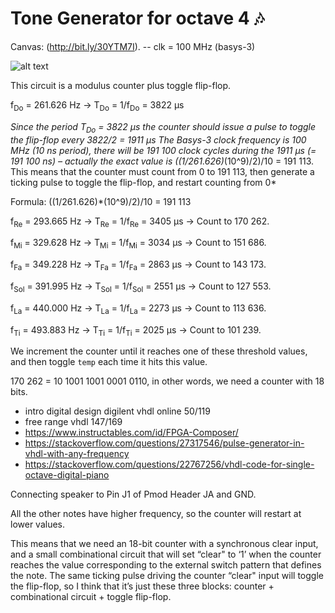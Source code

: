 # Tone Generator for octave 4 :notes:

Canvas: (http://bit.ly/30YTM7I). 
-- clk = 100 MHz (basys-3)

![alt text](https://github.com/vjhansen/tone_generator/blob/master/W04D1ToneGenerator.png?raw=true)

This circuit is a modulus counter plus toggle flip-flop.

f<sub>Do</sub> = 261.626 Hz -> T<sub>Do</sub> = 1/f<sub>Do</sub> = 3822 µs 

*Since the period T<sub>Do</sub> = 3822 µs the counter should issue a pulse to toggle the flip-flop every 3822/2 = 1911 µs* 
*The Basys-3 clock frequency is 100 MHz (10 ns period), there will be 191 100 clock cycles during the 1911 µs (= 191 100 ns) – actually the exact value is ((1/261.626)*(10^9)/2)/10 = 191 113. This means that the counter must count from 0 to 191 113, then generate a ticking pulse to toggle the flip-flop, and restart counting from 0*

Formula: ((1/261.626)*(10^9)/2)/10 = 191 113

f<sub>Re</sub> = 293.665 Hz -> T<sub>Re</sub> = 1/f<sub>Re</sub> = 3405 µs -> Count to 170 262.

f<sub>Mi</sub> = 329.628 Hz -> T<sub>Mi</sub> = 1/f<sub>Mi</sub> = 3034 µs -> Count to 151 686.

f<sub>Fa</sub> = 349.228 Hz -> T<sub>Fa</sub> = 1/f<sub>Fa</sub> = 2863 µs -> Count to 143 173.

f<sub>Sol</sub> = 391.995 Hz -> T<sub>Sol</sub> = 1/f<sub>Sol</sub> = 2551 µs -> Count to 127 553.

f<sub>La</sub> = 440.000 Hz -> T<sub>La</sub> = 1/f<sub>La</sub> = 2273 µs -> Count to 113 636.

f<sub>Ti</sub> = 493.883 Hz -> T<sub>Ti</sub> = 1/f<sub>Ti</sub> = 2025 µs -> Count to 101 239.

We increment the counter until it reaches one of these threshold values, and then toggle ```temp``` each time it hits this value.

170 262 = 10 1001 1001 0001 0110, in other words, we need a counter with 18 bits.


* intro digital design digilent vhdl online 50/119
* free range vhdl 147/169
* https://www.instructables.com/id/FPGA-Composer/
* https://stackoverflow.com/questions/27317546/pulse-generator-in-vhdl-with-any-frequency
* https://stackoverflow.com/questions/22767256/vhdl-code-for-single-octave-digital-piano


Connecting speaker to Pin J1 of Pmod Header JA and GND.

All the other notes have higher frequency, so the counter will restart at lower values.

This means that we need an 18-bit counter with a synchronous clear input, and a small combinational circuit that will set “clear" to ‘1’ when the counter reaches the value corresponding to the external switch pattern that defines the note. The same ticking pulse driving the counter “clear" input will toggle the flip-flop, so I think that it’s just these three blocks: counter + combinational circuit + toggle flip-flop.
